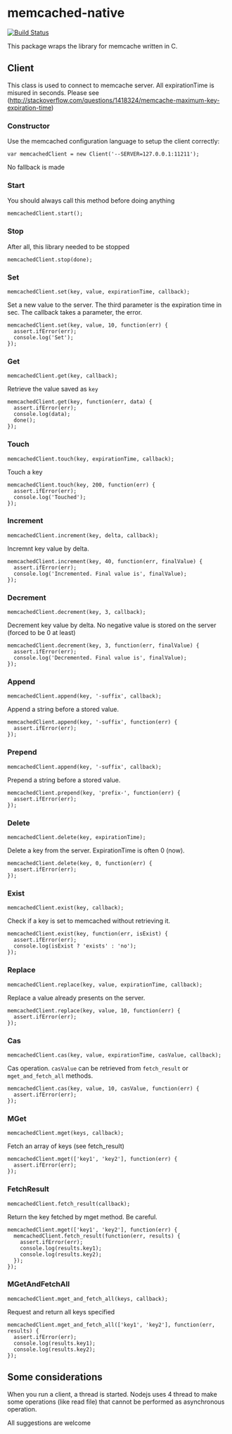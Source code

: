 # memcached-native
[![Build Status](https://travis-ci.org/allevo/memcached-native.svg)](https://travis-ci.org/allevo/memcached-native)

This package wraps the library for memcache written in C.

## Client
This class is used to connect to memcache server. All expirationTime is misured in seconds. Please see (http://stackoverflow.com/questions/1418324/memcache-maximum-key-expiration-time)

### Constructor
Use the memcached configuration language to setup the client correctly:

``` var memcachedClient = new Client('--SERVER=127.0.0.1:11211'); ```

No fallback is made

### Start
You should always call this method before doing anything

``` memcachedClient.start(); ```

### Stop
After all, this library needed to be stopped

``` memcachedClient.stop(done); ```

### Set
``` memcachedClient.set(key, value, expirationTime, callback); ```

Set a new value to the server. The third parameter is the expiration time in sec. The callback takes a parameter, the error.
```
memcachedClient.set(key, value, 10, function(err) {
  assert.ifError(err);
  console.log('Set');
});
```

### Get
``` memcachedClient.get(key, callback); ```

Retrieve the value saved as `key`
```
memcachedClient.get(key, function(err, data) {
  assert.ifError(err);
  console.log(data);
  done();
});
```

### Touch
``` memcachedClient.touch(key, expirationTime, callback); ```

Touch a key
```
memcachedClient.touch(key, 200, function(err) {
  assert.ifError(err);
  console.log('Touched');
});

```

### Increment
``` memcachedClient.increment(key, delta, callback); ```

Incremnt key value by delta.
```
memcachedClient.increment(key, 40, function(err, finalValue) {
  assert.ifError(err);
  console.log('Incremented. Final value is', finalValue);
});
```

### Decrement
``` memcachedClient.decrement(key, 3, callback); ```

Decrement key value by delta. No negative value is stored on the server (forced to be 0 at least)
```
memcachedClient.decrement(key, 3, function(err, finalValue) {
  assert.ifError(err);
  console.log('Decremented. Final value is', finalValue);
});
```

### Append
``` memcachedClient.append(key, '-suffix', callback); ```

Append a string before a stored value.
```
memcachedClient.append(key, '-suffix', function(err) {
  assert.ifError(err);
});
```

### Prepend
``` memcachedClient.append(key, '-suffix', callback); ```

Prepend a string before a stored value.
```
memcachedClient.prepend(key, 'prefix-', function(err) {
  assert.ifError(err);
});
```

### Delete
``` memcachedClient.delete(key, expirationTime); ```

Delete a key from the server. ExpirationTime is often 0 (now).
```
memcachedClient.delete(key, 0, function(err) {
  assert.ifError(err);
});
```

### Exist
``` memcachedClient.exist(key, callback); ```

Check if a key is set to memcached without retrieving it.
```
memcachedClient.exist(key, function(err, isExist) {
  assert.ifError(err);
  console.log(isExist ? 'exists' : 'no');
});
```

### Replace
``` memcachedClient.replace(key, value, expirationTime, callback); ```

Replace a value already presents on the server.
```
memcachedClient.replace(key, value, 10, function(err) {
  assert.ifError(err);
});
```

### Cas
``` memcachedClient.cas(key, value, expirationTime, casValue, callback); ```

Cas operation. `casValue` can be retrieved from `fetch_result` or `mget_and_fetch_all` methods.
```
memcachedClient.cas(key, value, 10, casValue, function(err) {
  assert.ifError(err);
});
```

### MGet
``` memcachedClient.mget(keys, callback); ```

Fetch an array of keys (see fetch_result)
```
memcachedClient.mget(['key1', 'key2'], function(err) {
  assert.ifError(err);
});
```

### FetchResult
``` memcachedClient.fetch_result(callback); ```

Return the key fetched by mget method. Be careful.
```
memcachedClient.mget(['key1', 'key2'], function(err) {
  memcachedClient.fetch_result(function(err, results) {
    assert.ifError(err);
    console.log(results.key1);
    console.log(results.key2);
  });
});
```

### MGetAndFetchAll
``` memcachedClient.mget_and_fetch_all(keys, callback); ```

Request and return all keys specified
```
memcachedClient.mget_and_fetch_all(['key1', 'key2'], function(err, results) {
  assert.ifError(err);
  console.log(results.key1);
  console.log(results.key2);
});
```

## Some considerations
When you run a client, a thread is started. Nodejs uses 4 thread to make some operations (like read file) that cannot be performed as asynchronous operation.

All suggestions are welcome
